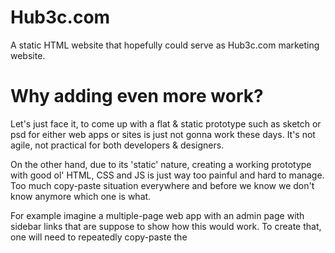 # Hub3c.com #
A static HTML website that hopefully could serve as Hub3c.com marketing website.

# Why adding even more work? #
Let's just face it, to come up with a flat & static prototype such as sketch or psd for either web apps or sites is just not gonna work these days. It's not agile, not practical for both developers & designers. 

On the other hand, due to its 'static' nature, creating a working prototype with good ol' HTML, CSS and JS is just way too painful and hard to manage. Too much copy-paste situation everywhere and before we know we don't know anymore which one is what. 

For example imagine a multiple-page web app with an admin page with sidebar links that are suppose to show how this would work. To create that, one will need to repeatedly copy-paste the <code><pre><head></head></pre></code>

